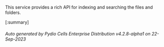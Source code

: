 






This service provides a rich API for indexing and searching the files and folders.

[:summary]

###### Auto generated by Pydio Cells Enterprise Distribution v4.2.8-alpha1 on 22-Sep-2023
